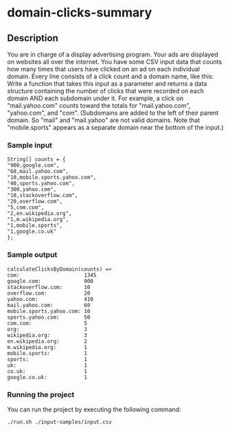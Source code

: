 # domain-clicks-summary

## Description
You are in charge of a display advertising program. Your ads are displayed on websites all over the internet. You have some CSV input data that counts how many times that users have clicked on an ad on each individual domain. Every line consists of a click count and a domain name, like this:
Write a function that takes this input as a parameter and returns a data structure containing the number of clicks that were recorded on each domain AND each subdomain under it. For example, a click on "mail.yahoo.com" counts toward the totals for "mail.yahoo.com", "yahoo.com", and "com". (Subdomains are added to the left of their parent domain. So "mail" and "mail.yahoo" are not valid domains. Note that "mobile.sports" appears as a separate domain near the bottom of the input.)

### Sample input
```
String[] counts = {
"900,google.com",
"60,mail.yahoo.com",
"10,mobile.sports.yahoo.com",
"40,sports.yahoo.com",
"300,yahoo.com",
"10,stackoverflow.com",
"20,overflow.com",
"5,com.com",
"2,en.wikipedia.org",
"1,m.wikipedia.org",
"1,mobile.sports",
"1,google.co.uk"
};
```

### Sample output
```
calculateClicksByDomain(counts) =>
com:                     1345
google.com:              900
stackoverflow.com:       10
overflow.com:            20
yahoo.com:               410
mail.yahoo.com:          60
mobile.sports.yahoo.com: 10
sports.yahoo.com:        50
com.com:                 5
org:                     3
wikipedia.org:           3
en.wikipedia.org:        2
m.wikipedia.org:         1
mobile.sports:           1
sports:                  1
uk:                      1
co.uk:                   1
google.co.uk:            1
```

### Running the project
You can run the project by executing the following command:
```
./run.sh ./input-samples/input.csv 
```
